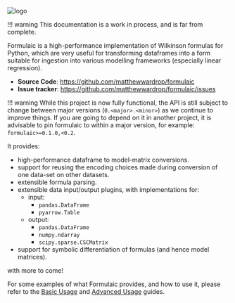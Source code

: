 ![logo](assets/images/logo_with_text.png)

!!! warning
    This documentation is a work in process, and is far from complete.

Formulaic is a high-performance implementation of Wilkinson formulas for Python,
which are very useful for transforming dataframes into a form suitable for
ingestion into various modelling frameworks (especially linear regression).

- **Source Code**: https://github.com/matthewwardrop/formulaic
- **Issue tracker**: https://github.com/matthewwardrop/formulaic/issues

!!! warning
    While this project is now fully functional, the API is still subject to
    change between major versions (`0.<major>.<minor>`) as we continue to
    improve things. If you are going to depend on it in another project, it is
    advisable to pin formulaic to within a major version, for example:
    `formulaic>=0.1.0,<0.2`.

It provides:

- high-performance dataframe to model-matrix conversions.
- support for reusing the encoding choices made during conversion of one data-set on other datasets.
- extensible formula parsing.
- extensible data input/output plugins, with implementations for:
  - input:
    - `pandas.DataFrame`
    - `pyarrow.Table`
  - output:
    - `pandas.DataFrame`
    - `numpy.ndarray`
    - `scipy.sparse.CSCMatrix`
- support for symbolic differentiation of formulas (and hence model matrices).

with more to come!

For some examples of what Formulaic provides, and how to use it, please refer to
the [Basic Usage](basic/intro.md) and [Advanced Usage](advanced/intro.md)
guides.
